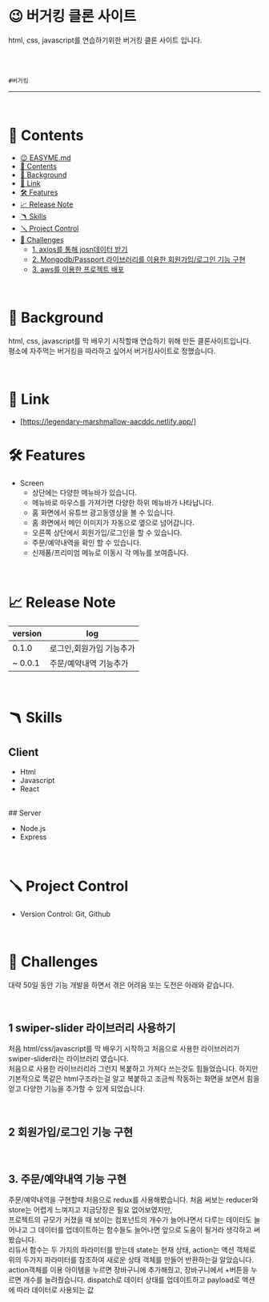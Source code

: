 

# 😉 버거킹 클론 사이트


html, css, javascript를 연습하기위한 버거킹 클론 사이트 입니다. 

<br>
<br>

 `#버거킹` 



---

<br>

# 📖 Contents

- [😉 EASYME.md](#-easymemd)
- [📖 Contents](#-contents)
- [🌈 Background](#-background)
- [🔗 Link](#-link)
- [🛠 Features](#-features)
- [📈 Release Note](#-release-note)
- [🪃 Skills](#-skills)
- [🪛 Project Control](#-project-control)
- [🧗 Challenges](#-challenges)
  - [1. axios를 통해 josn데이터 받기](#1-axios를-통해-josn데이터-받기)
  - [2. Mongodb/Passport 라이브러리를 이용한 회원가입/로그인 기능 구현](#2-mongodbpassport-라이브러리를-이용한-회원가입로그인-기능-구현)
  - [3. aws를 이용한 프로젝트 배포](#3-aws를-이용한-프로젝트-배포)


<br>

# 🌈 Background
html, css, javascript를 막 배우기 시작할때 연습하기 위해 만든 클론사이트입니다. <br> 
평소에 자주먹는 버거킹을 따라하고 싶어서 버거킹사이트로 정했습니다.

<br>

# 🔗 Link

- [https://legendary-marshmallow-aacddc.netlify.app/]


# 🛠 Features
- Screen
    - 상단에는 다양한 메뉴바가 있습니다.
    - 메뉴바로 마우스를 가져가면 다양한 하위 메뉴바가 나타납니다.
    - 홈 화면에서 유튜브 광고동영상을 볼 수 있습니다.
    - 홈 화면에서 메인 이미지가 자동으로 옆으로 넘어갑니다.
    - 오른쪽 상단에서 회원가입/로그인을 할 수 있습니다. 
    - 주문/예약내역을 확인 할 수 있습니다.
    - 신제품/프리미엄 메뉴로 이동시 각 메뉴를 보여줍니다.

<br>

# 📈 Release Note
| version | log |
| --- | --- |
| 0.1.0 | 로그인,회원가입 기능추가 |
| ~ 0.0.1 | 주문/예약내역 기능추가 |

<br>

# 🪃 Skills

## Client
- Html
- Javascript
- React

<br>
## Server

- Node.js
- Express

<br>

# 🪛 Project Control

- Version Control: Git, Github

<br>

# 🧗 Challenges

대략 50일 동안 기능 개발을 하면서 겪은 어려움 또는 도전은 아래와 같습니다.

<br>



## 1 swiper-slider 라이브러리 사용하기

처음 html/css/javascript를 막 배우기 시작하고 처음으로 사용한 라이브러리가 swiper-slider라는 라이브러리 였습니다. <br>
처음으로 사용한 라이브러리라 그런지 복붙하고 가져다 쓰는것도 힘들었습니다. 하지만 기본적으로 똑같은 html구조라는걸 알고 복붙하고 조금씩 작동하는 화면을 보면서 힘을얻고 다양한 기능을 추가할 수 있게 되었습니다.

<br>

## 2 회원가입/로그인 기능 구현


 

<br>


## 3. 주문/예약내역 기능 구현

주문/예약내역을 구현할때 처음으로 redux를 사용해봤습니다. 처음 써보는 reducer와 store는 어렵게 느껴지고 지금당장은 필요 없어보였지만, <br>
프로젝트의 규모가 커졌을 때 보이는 컴포넌트의 개수가 늘어나면서 다루는 데이터도 늘어나고 그 데이터를 업데이트하는 함수들도 늘어나면 앞으로 도움이 될거라 생각하고 써봤습니다.<br>
리듀서 함수는 두 가지의 파라미터를 받는데 state는 현재 상태,  action는 액션 객체로 위의 두가지 파라미터를 참조하여 새로운 상태 객체를 만들어 반환하는걸 알았습니다.
action객체를 이용 아이템을 누르면 장바구니에 추가해줬고, 장바구니에서 +버튼을 누르면 개수를 늘려줬습니다. dispatch로 데이터 상태를 업데이트하고 payload로 액션에 따라 데이터로 사용되는 값

<br><br><br><br>

  







